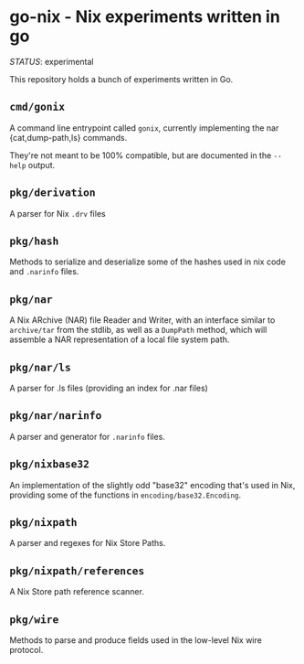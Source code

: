 # go-nix - Nix experiments written in go

*STATUS*: experimental

This repository holds a bunch of experiments written in Go.

## `cmd/gonix`
A command line entrypoint called `gonix`, currently implementing the nar
{cat,dump-path,ls} commands.

They're not meant to be 100% compatible, but are documented in the `--help`
output.

## `pkg/derivation`
A parser for Nix `.drv` files

## `pkg/hash`
Methods to serialize and deserialize some of the hashes used in nix code and
`.narinfo` files.

## `pkg/nar`
A Nix ARchive (NAR) file Reader and Writer, with an interface similar to
`archive/tar` from the stdlib, as well as a `DumpPath` method, which
will assemble a NAR representation of a local file system path.

## `pkg/nar/ls`
A parser for .ls files (providing an index for .nar files)

## `pkg/nar/narinfo`
A parser and generator for `.narinfo` files.

## `pkg/nixbase32`
An implementation of the slightly odd "base32" encoding that's used in Nix,
providing some of the functions in `encoding/base32.Encoding`.

## `pkg/nixpath`
A parser and regexes for Nix Store Paths.

## `pkg/nixpath/references`
A Nix Store path reference scanner.

## `pkg/wire`
Methods to parse and produce fields used in the low-level Nix wire protocol.
